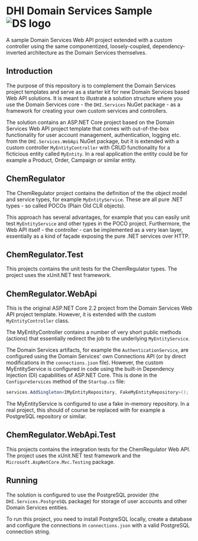 # DHI Domain Services Sample ![DS logo](http://www.mikepoweredbydhi.com/upload/nuget-icons/domain-services-icon32x32.png)
A sample Domain Services Web API project extended with a custom controller using the same componentized, loosely-coupled, dependency-inverted architecture as the Domain Services themselves.

## Introduction

The purpose of this repository is to complement the Domain Services project templates and serve as a starter kit for new Domain Services based Web API solutions. It is meant to illustrate a solution structure where you use the Domain Services core - the `DHI.Services` NuGet package - as a framework for creating your own custom services and controllers. 

The solution contains an ASP.NET Core project based on the Domain Services Web API project template that comes with out-of-the-box functionality for user account management, authentication, logging etc. from the `DHI.Services.WebApi` NuGet package, but it is extended with a custom controller `MyEntityController` with CRUD functionality for a ficticious entity called `MyEntity`. In a real application the entity could be for example a Product, Order, Campaign or similar entity.

## ChemRegulator
The ChemRegulator project contains the definition of the the object model and service types, for example `MyEntityService`. These are all pure .NET types - so called POCOs (Plain Old CLR objects).

This approach has several advantages, for example that you can easily unit test `MyEntityService` and other types in the POCO project. Furthermore, the Web API itself - the controller - can be implemented as a very lean layer, essentially as a kind of façade exposing the pure .NET services over HTTP.

## ChemRegulator.Test

This projects contains the unit tests for the ChemRegulator types. The project uses the xUnit.NET test framework.

## ChemRegulator.WebApi

This is the original ASP.NET Core 2.2 project from the Domain Services Web API project template. However, it is extended with the custom `MyEntityController` class.

The MyEntityController contains a number of very short public methods (actions) that essentially redirect the job to the underlying `MyEntityService`.

The Domain Services artifacts, for example the `AuthenticationService`, are configured using the Domain Services' own Connections API (or by direct modifications in the `connections.json` file). However, the custom MyEntityService is configured in code using the built-in Dependency Injection (DI) capabilities of ASP.NET Core. This is done in the `ConfigureServices` method of the `Startup.cs` file: 

```c#
services.AddSingleton<IMyEntityRepository, FakeMyEntityRepository>();
```
The MyEntityService is configured to use a fake in-memory repository. In a real project, this should of course be replaced with for example a PostgreSQL repository or similar.

## ChemRegulator.WebApi.Test

This projects contains the integration tests for the ChemRegulator Web API. The project uses the xUnit.NET test framework and the `Microsoft.AspNetCore.Mvc.Testing` package.

## Running

The solution is configured to use the PostgreSQL provider (the `DHI.Services.PostgreSQL` package) for storage of user accounts and other Domain Services entities.

To run this project, you need to install PostgreSQL locally, create a database and configure the connections in `connections.json` with a valid PostgreSQL connection string.
